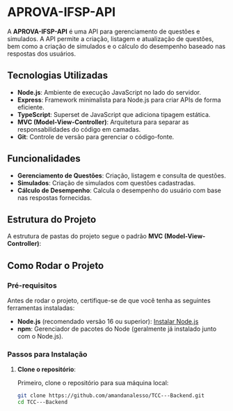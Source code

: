 # APROVA-IFSP-API

A **APROVA-IFSP-API** é uma API para gerenciamento de questões e simulados. A API permite a criação, listagem e atualização de questões, bem como a criação de simulados e o cálculo do desempenho baseado nas respostas dos usuários.

## Tecnologias Utilizadas

- **Node.js**: Ambiente de execução JavaScript no lado do servidor.
- **Express**: Framework minimalista para Node.js para criar APIs de forma eficiente.
- **TypeScript**: Superset de JavaScript que adiciona tipagem estática.
- **MVC (Model-View-Controller)**: Arquitetura para separar as responsabilidades do código em camadas.
- **Git**: Controle de versão para gerenciar o código-fonte.

## Funcionalidades

- **Gerenciamento de Questões**: Criação, listagem e consulta de questões.
- **Simulados**: Criação de simulados com questões cadastradas.
- **Cálculo de Desempenho**: Calcula o desempenho do usuário com base nas respostas fornecidas.

## Estrutura do Projeto

A estrutura de pastas do projeto segue o padrão **MVC (Model-View-Controller)**:


## Como Rodar o Projeto

### **Pré-requisitos**

Antes de rodar o projeto, certifique-se de que você tenha as seguintes ferramentas instaladas:

- **Node.js** (recomendado versão 16 ou superior): [Instalar Node.js](https://nodejs.org/)
- **npm**: Gerenciador de pacotes do Node (geralmente já instalado junto com o Node.js).

### **Passos para Instalação**

1. **Clone o repositório**:

   Primeiro, clone o repositório para sua máquina local:

   ```bash
   git clone https://github.com/amandanalesso/TCC---Backend.git
   cd TCC---Backend
